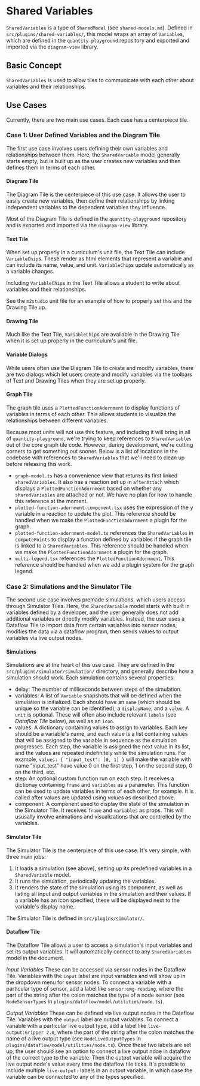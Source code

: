 # Shared Variables
`SharedVariables` is a type of `SharedModel` (see `shared-models.md`). Defined in `src/plugins/shared-variables/`, this model wraps an array of `Variable`s, which are defined in the `quantity-playground` repository and exported and imported via the `diagram-view` library.

## Basic Concept
`SharedVariables` is used to allow tiles to communicate with each other about variables and their relationships.

## Use Cases
Currently, there are two main use cases. Each case has a centerpiece tile.

### Case 1: User Defined Variables and the Diagram Tile
The first use case involves users defining their own variables and relationships between them. Here, the `SharedVariable` model generally starts empty, but is built up as the user creates new variables and then defines them in terms of each other.

#### Diagram Tile
The Diagram Tile is the centerpiece of this use case. It allows the user to easily create new variables, then define their relationships by linking independent variables to the dependent variables they influence.

Most of the Diagram Tile is defined in the `quantity-playground` repository and is exported and imported via the `diagram-view` library.

#### Text Tile
When set up properly in a curriculum's unit file, the Text Tile can include `VariableChip`s. These render as html elements that represent a variable and can include its name, value, and unit. `VariableChip`s update automatically as a variable changes.

Including `VariableChip`s in the Text Tile allows a student to write about variables and their relationships.

See the `m2studio` unit file for an example of how to properly set this and the Drawing Tile up.

#### Drawing Tile
Much like the Text Tile, `VariableChip`s are available in the Drawing Tile when it is set up properly in the curriculum's unit file.

#### Variable Dialogs
While users often use the Diagram Tile to create and modify variables, there are two dialogs which let users create and modify variables via the toolbars of Text and Drawing Tiles when they are set up properly.

#### Graph Tile
The graph tile uses a `PlottedFunctionAdornment` to display functions of variables in terms of each other. This allows students to visualize the relationships between different variables.

Because most units will not use this feature, and including it will bring in all of `quantity-playground`, we're trying to keep references to `SharedVariables` out of the core graph tile code. However, during development, we're cutting corners to get something out sooner. Below is a list of locations in the codebase with references to `SharedVariables` that we'll need to clean up before releasing this work.
- `graph-model.ts` has a convenience view that returns its first linked `sharedVariables`. It also has a reaction set up in `afterAttach` which displays a `PlottedFunctionAdornment` based on whether any `sharedVariables` are attached or not. We have no plan for how to handle this reference at the moment.
- `plotted-function-adornment-component.tsx` uses the expression of the y variable in a reaction to update the plot. This reference should be handled when we make the `PlottedFunctionAdornment` a plugin for the graph.
- `plotted-function-adornment-model.ts` references the `SharedVariables` in `computePoints` to display a function defined by variables if the graph tile is linked to a `SharedVariables`. This reference should be handled when we make the `PlottedFunctionAdornment` a plugin for the graph.
- `multi-legend.tsx` references the `PlottedFunctionAdornment`. This reference should be handled when we add a plugin system for the graph legend.

### Case 2: Simulations and the Simulator Tile
The second use case involves premade simulations, which users access through Simulator Tiles. Here, the `SharedVariable` model starts with built in variables defined by a developer, and the user generally does not add additional variables or directly modify variables. Instead, the user uses a Dataflow Tile to import data from certain variables into sensor nodes, modifies the data via a dataflow program, then sends values to output variables via live output nodes.

#### Simulations
Simulations are at the heart of this use case. They are defined in the `src/plugins/simulator/simulation/` directory, and generally describe how a simulation should work. Each simulation contains several properties:
- delay: The number of milliseconds between steps of the simulation.
- variables: A list of `Variable` snapshots that will be defined when the simulation is initialized. Each should have an `name` (which should be unique so the variable can be identified), a `displayName`, and a `value`. A `unit` is optional. These will often also include relevant `labels` (see _Dataflow Tile_ below), as well as an `icon`.
- values: A dictionary containing values to assign to variables. Each key should be a variable's name, and each value is a list containing values that will be assigned to the variable in sequence as the simulation progresses. Each step, the variable is assigned the next value in its list, and the values are repeated indefinitely while the simulation runs. For example, `values: { "input_test": [0, 1] }` will make the variable with name "input_test" have value 0 on the first step, 1 on the second step, 0 on the third, etc.
- step: An optional custom function run on each step. It receives a dictionay containing `frame` and `variables` as a parameter. This function can be used to update variables in terms of each other, for example. It is called after values are updated using _values_ as described above.
- component: A component used to display the state of the simulation in the Simulator Tile. It receives `frame` and `variables` as props. This will ususally involve animations and visualizations that are controlled by the variables.

#### Simulator Tile
The Simulator Tile is the centerpiece of this use case. It's very simple, with three main jobs:
1. It loads a simulation (see above), setting up its predefined variables in a `SharedVariable` model.
2. It runs the simulation, periodically updating the variables.
3. It renders the state of the simulation using its component, as well as listing all input and output variables in the simulation and their values. If a variable has an icon specified, these will be displayed next to the variable's display name.

The Simulator Tile is defined in `src/plugins/simulator/`.

#### Dataflow Tile
The Dataflow Tile allows a user to access a simulation's input variables and set its output variables. It will automatically connect to any `SharedVariables` model in the document.

*Input Variables* These can be accessed via sensor nodes in the Dataflow Tile. Variables with the `input` label are input variables and will show up in the dropdown menu for sensor nodes. To connect a variable with a particular type of sensor, add a label like `sensor:emg-reading`, where the part of the string after the colon matches the type of a node sensor (see `NodeSensorTypes` in `plugins/dataflow/model/utilities/node.ts`).

*Output Variables* These can be defined via live output nodes in the Dataflow Tile. Variables with the `output` label are output variables. To connect a variable with a particular live output type, add a label like `live-output:Gripper 2.0`, where the part of the string after the colon matches the name of a live output type (see `NodeLiveOutputTypes` in `plugins/dataflow/model/utilities/node.ts`). Once these two labels are set up, the user should see an option to connect a live output ndoe in dataflow of the correct type to the variable. Then the output variable will acquire the live output node's value every time the dataflow tile ticks. It's possible to include multiple `live-output:` labels in an output variable, in which case the variable can be connected to any of the types specified.
